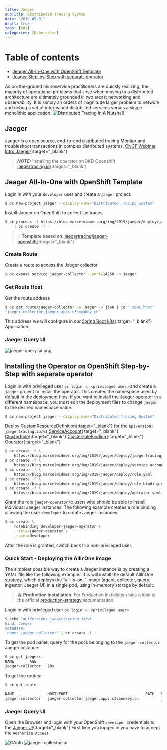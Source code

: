 ```yaml
---
title: Jaeger
subTitle: Distributed Tracing System
date: "2019-09-01"
draft: true
tags: [K8s]
categories: [Kubernetes]
---
```

 

# Table of contents
* [Jeager All-In-One with OpenShift Template](#All-In-One-Template)
* [Jeager Step-by-Step with separate operator](#installStepByStep)

As on-the-ground microservice practitioners are quickly realizing, the majority of operational problems that arise when moving to a
distributed architecture are ultimately grounded in two areas: networking and observability. 
It is simply an orders of magnitude larger problem to network and debug a set of intertwined distributed services versus a single monolithic application.
![Distributed Tracing In A Nutshell](/img/2019/jaeger/Distributed-Tracing-In-A-Nutshell.png)

## Jaeger 
Jaeger is a open source, end-to-end distributed tracing Monitor and troubleshoot transactions in complex distributed systems.
[CNCF Webinar Intro Jaeger](https://www.cncf.io/wp-content/uploads/2018/01/CNCF_Webinar_Intro_Jaeger_v1.0_-_2018-01-16.pdf){:target="_blank"}

> **_NOTE:_**  Installing the operator on OKD Openshift [jaegertracing.io](https://www.jaegertracing.io/docs/1.13/operator/#installing-the-operator-on-okd-openshift){:target="_blank"}


## Jeager All-In-One with OpenShift Template <a name="All-In-One-Template"></a>
Login in with your `developer` user and create a `jaeger` project.

```bash
$ oc new-project jaeger --display-name="Distributed Tracing System"
```

Install Jaeger on OpenShift to collect the traces 
```bash
$ oc process -f https://blog.marcelwidmer.org/img/2019/jaeger/deploy/jaeger-all-in-one-template.yml \
    | oc create -f -
```
> 💡 **Template based on**: [jaegertracing/jaeger-openshift](https://raw.githubusercontent.com/jaegertracing/jaeger-openshift/master/all-in-one/jaeger-all-in-one-template.yml){:target="_blank"}


### Create Route 
Create a route to access the Jaeger collector
```bash
$ oc expose service jaeger-collector --port=14268 -n jaeger
```

### Get Route Host <a name="GetRouteHost"></a>
Get the route address
```bash
$ oc get route/jaeger-collector -n jaeger -o json | jq '.spec.host'
"jaeger-collector-jaeger.apps.c3smonkey.ch"
```
This address we will configure in our [Spring Boot k8s](http://blog.marcelwidmer.org/spring-boot-k8s/){:target="_blank"} Application.


### Jaeger Query UI

![jaeger-query-ui.png](/img/2019/jaeger/jaeger-query-ui.png)


## Installing the Operator on OpenShift Step-by-Step with separate operator <a name="installStepByStep"></a>
Login in with privileged user `oc login -u <privileged user>` and create a `jaeger` project to install the operator.
This creates the namespace used by default in the deployment files. If you want to install the Jaeger operator in a different namespace, 
you must edit the deployment files to change `jaeger` to the desired namespace value.
```bash
$ oc new-project jaeger --display-name="Distributed Tracing System"
```

Deploy [CustomResourceDefinition](/img/2019/jaeger/deploy/jaegertracing_v1_jaeger_crd.yaml){:target="_blank"} for the `apiVersion: jaegertracing.io/v1`
[ServiceAccount](/img/2019/jaeger/deploy/service_account.yaml){:target="_blank"} [ClusterRole](/img/2019/jaeger/deploy/role.yaml){:target="_blank"} 
[ClusterRoleBinding](/img/2019/jaeger/deploy/role_binding.yaml){:target="_blank"} [Operator](/img/2019/jaeger/deploy/operator.yaml){:target="_blank"}

```bash
$ oc create -f \
    https://blog.marcelwidmer.org/img/2019/jaeger/deploy/jaegertracing_v1_jaeger_crd.yaml
$ oc create -f \
    https://blog.marcelwidmer.org/img/2019/jaeger/deploy/service_account.yaml    
$ oc create -f \
    https://blog.marcelwidmer.org/img/2019/jaeger/deploy/role.yaml    
$ oc create -f \
    https://blog.marcelwidmer.org/img/2019/jaeger/deploy/role_binding.yaml    
$ oc create -f \
    https://blog.marcelwidmer.org/img/2019/jaeger/deploy/operator.yaml    

```

Grant the role `jaeger-operator` to users who should be able to install individual Jaeger instances. 
The following example creates a role binding allowing the user `developer` to create Jaeger instances:
```bash 
$ oc create \
    rolebinding developer-jaeger-operator \
    --role=jaeger-operator \
    --user=developer
```
After the role is granted, switch back to a non-privileged user.

### Quick Start - Deploying the AllInOne image
The simplest possible way to create a Jaeger instance is by creating a YAML file like the following example. 
This will install the default AllInOne strategy, which deploys the “all-in-one” image 
(agent, collector, query, ingestor, Jaeger UI) in a single pod, using in-memory storage by default.

> ⚠️ **Production installation**: For Production installation take a look at the official [production-strategy](https://www.jaegertracing.io/docs/1.13/operator/#production-strategy) documentation.

Login in with privileged user `oc login -u <privileged user>`
```bash 
$ echo "apiVersion: jaegertracing.io/v1
kind: Jaeger
metadata:
 name: jaeger-collector" | oc create -f -
```
To get the pod name, query for the pods belonging to the `jaeger-collector` Jaeger instance:

```bash
$ oc get jaegers                                                                                                                                                            
NAME       AGE
jaeger-collector   10s
```

To get the routes:
```bash
$ oc get route

NAME               HOST/PORT                                   PATH   SERVICES                 PORT    TERMINATION   WILDCARD
jaeger-collector   jaeger-collector-jaeger.apps.c3smonkey.ch          jaeger-collector-query   <all>   reencrypt     None
```

### Jaeger Query UI
Open the Browser and login with your OpenShift `developer` credentials to the [Jaeger UI](https://jaeger-collector-jaeger.apps.c3smonkey.ch/search){:target="_blank"} 
First time you logged in you have to accept the `Authorize Access`

![OAuth](/img/2019/jaeger/OAuth.png)
![jaeger-collector-ui](/img/2019/jaeger/jaeger-collector-ui.png)

